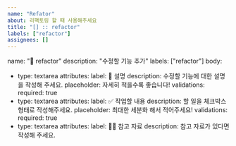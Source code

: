 ```yaml
---
name: "Refator"
about: 리팩토링 할 때 사용해주세요
title: "[] :: refactor"
labels: ["refactor"]
assignees: []
---
```

name: "🔧 refactor"
description: "수정할 기능 추가"
labels: ["refactor"]
body:
- type: textarea
  attributes:
  label: 📄 설명
  description: 수정할 기능에 대한 설명을 작성해 주세요.
  placeholder: 자세히 적을수록 좋습니다!
  validations:
  required: true
- type: textarea
  attributes:
  label: ✅ 작업할 내용
  description: 할 일을 체크박스 형태로 작성해주세요.
  placeholder: 최대한 세분화 해서 적어주세요!
  validations:
  required: true
- type: textarea
  attributes:
  label: 🙋🏻 참고 자료
  description: 참고 자료가 있다면 작성해 주세요.